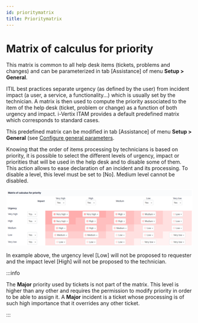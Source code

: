 ```yaml
---
id: prioritymatrix
title: Prioritymatrix
---
```


# Matrix of calculus for priority

This matrix is common to all help desk items (tickets, problems and
changes) and can be parameterized in tab [Assistance] of
menu **Setup \> General**.

ITIL best practices separate urgency (as defined by the user) from
incident impact (a user, a service, a functionality...) which is
usually set by the technician. A matrix is then used to compute the
priority associated to the item of the help desk (ticket, problem or
change) as a function of both urgency and impact. i-Vertix ITAM provides a
default predefined matrix which corresponds to standard cases.

This predefined matrix can be modified in tab [Assistance]
of menu **Setup \> General** (see
[Configure general parameters](../../modules/configuration/general/index.md).

Knowing that the order of items processing by technicians is based on
priority, it is possible to select the different levels of urgency,
impact or priorities that will be used in the help desk and to disable
some of them. This action allows to ease declaration of an incident and
its processing. To disable a level, this level must be set to
[No]. Medium level cannot be disabled.

![Matrix of calculus for priority](../../assets/modules/assistance/images/priority_matrix.png)

In example above, the urgency level [Low] will not be
proposed to requester and the impact level [High] will not
be proposed to the technician.

:::info

The **Major** priority used by tickets is not part of the matrix. This
level is higher than any other and requires the permission to modify
priority in order to be able to assign it. A **Major** incident is a
ticket whose processing is of such high importance that it overrides
any other ticket.

:::

